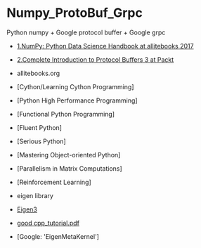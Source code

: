 # Numpy_ProtoBuf_Grpc
Python numpy + Google protocol buffer + Google grpc

* [1.NumPy: Python Data Science Handbook at allitebooks 2017](allitebooks.com)
* [2.Complete Introduction to Protocol Buffers 3 at Packt]()


* allitebooks.org
* [Cython/Learning Cython Programming]
* [Python High Performance Programming]
* [Functional Python Programming]
* [Fluent Python]
* [Serious Python]
* [Mastering Object-oriented Python]

* [Parallelism in Matrix Computations]
* [Reinforcement Learning]

* eigen library
* [Eigen3](www2.math.ethz.ch/education/bachelor/lectures/hs2015/math/nummath_cse/Scrips_and_more.html)
* [good cpp_tutorial.pdf](www2.math.ethz.ch/education/bachelor/lectures/hs2015/math/nummath_cse/eigen/cpptutorial/cpp_tutorial.pdf)
* [Google: 'EigenMetaKernel']
